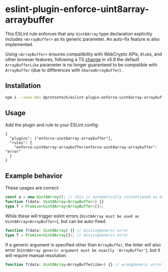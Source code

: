 # eslint-plugin-enforce-uint8array-arraybuffer

This ESLint rule enforces that any `Uint8Array` type declaration explicitly includes `<ArrayBuffer>` as its generic parameter.
An auto-fix feature is also implemented.

Using `<ArrayBuffer>` ensures compatibility with WebCrypto APIs, `Blob`s, and other browser features, following a TS [change](https://github.com/microsoft/TypeScript/pull/59417) in v5.9 the default `ArrayBufferLike` parameter is no longer guaranteed to be compatible with `ArrayBuffer` (due to differences with `SharedArrayBuffer`) .

## Installation

```sh
npm i --save-dev @protontech/eslint-plugin-enforce-uint8array-arraybuffer
```

## Usage

Add the plugin and rule to your ESLint config:

```jsonc
{
  "plugins": ["enforce-uint8array-arraybuffer"],
  "rules": {
    "enforce-uint8array-arraybuffer/enforce-uint8array-arraybuffer": "error"
  }
}
```

## Example behavior

These usages are correct:

```ts
const a = new Uint8Array(); // this is automatically instantiated as Uint8Array<ArrayBuffer>
function f(data: Uint8Array<ArrayBuffer>) {}
type T = Promise<Uint8Array<ArrayBuffer>[]>;
```

While these will trigger eslint errors (`Uint8Array must be used as Uint8Array<ArrayBuffer>`), but can be auto-fixed.

```ts
function f(data: Uint8Array) {} // missingGeneric error
type T = Promise<Uint8Array[]>; // missingGeneric error
```

If a generic argument is specified other than `ArrayBuffer`, the linter will also error (`Uint8Array generic argument must be exactly 'ArrayBuffer'`), but it will require manual resolution:

```ts
function f(data: Uint8Array<ArrayBufferLike>) {} // wrongGeneric error
```